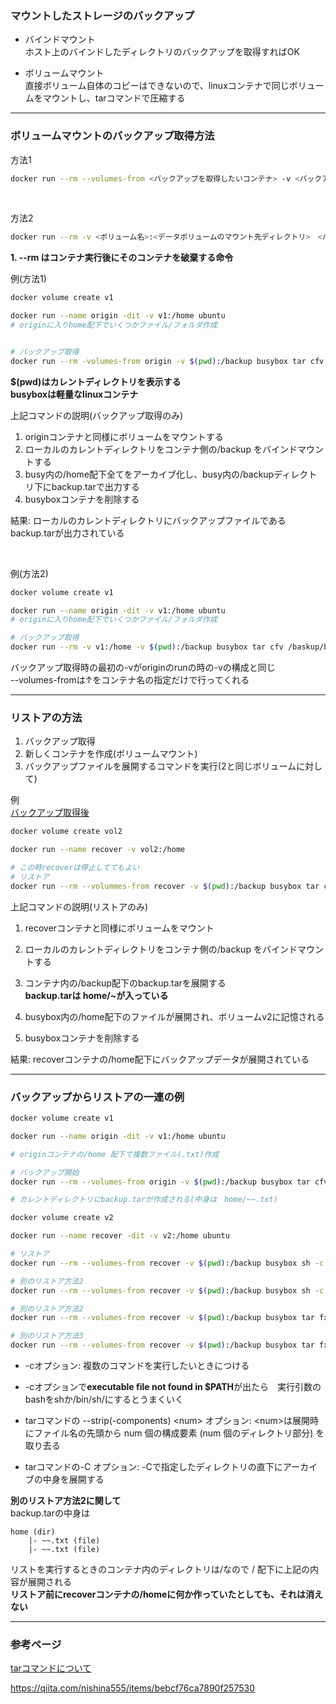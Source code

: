 ### マウントしたストレージのバックアップ
- バインドマウント  
    ホスト上のバインドしたディレクトリのバックアップを取得すればOK

- ボリュームマウント  
   直接ボリューム自体のコピーはできないので、linuxコンテナで同じボリュームをマウントし、tarコマンドで圧縮する 

---

### ボリュームマウントのバックアップ取得方法

方法1
```bash
docker run --rm --volumes-from <バックアップを取得したいコンテナ> -v <バックアップファルが置かれるローカルのディレクトリパス>:<コンテナ側で(tar)で作成されるバックアップファイルのパス> <linuxコンテナ> tarコマンド
```

<br>

方法2
```bash
docker run --rm -v <ボリューム名>:<データボリュームのマウント先ディレクトリ>　<バックアップファルが置かれるローカルのディレクトリパス>:<コンテナ側で(tar)で作成されるバックアップファイルのパス> <linuxコンテナ> tarコマンド
```

**1. --rm はコンテナ実行後にそのコンテナを破棄する命令**  

<span id="example"></span>
例(方法1)
```bash
docker volume create v1

docker run --name origin -dit -v v1:/home ubuntu
# originに入りhome配下でいくつかファイル/フォルダ作成


# バックアップ取得
docker run --rm -volumes-from origin -v $(pwd):/backup busybox tar cfv /baskup/backup.tar /home/  
```
**$(pwd)はカレントディレクトリを表示する**  
**busyboxは軽量なlinuxコンテナ**


上記コマンドの説明(バックアップ取得のみ)  
1. originコンテナと同様にボリュームをマウントする
2. ローカルのカレントディレクトリをコンテナ側の/backup をバインドマウントする
3. busy内の/home配下全てをアーカイブ化し、busy内の/backupディレクトリ下にbackup.tarで出力する 
4. busyboxコンテナを削除する  

結果: ローカルのカレントディレクトリにバックアップファイルであるbackup.tarが出力されている

<br>

例(方法2)
```bash
docker volume create v1

docker run --name origin -dit -v v1:/home ubuntu
# originに入りhome配下でいくつかファイル/フォルダ作成

# バックアップ取得
docker run --rm -v v1:/home -v $(pwd):/backup busybox tar cfv /baskup/backup.tar /home/  
```

バックアップ取得時の最初の-vがoriginのrunの時の-vの構成と同じ  
--volumes-fromは↑をコンテナ名の指定だけで行ってくれる

---

### リストアの方法
1. バックアップ取得
2. 新しくコンテナを作成(ボリュームマウント)
3. バックアップファイルを展開するコマンドを実行(2と同じボリュームに対して)

例  
[バックアップ取得後](#example)
```bash
docker volume create vol2

docker run --name recover -v vol2:/home

# この時recoverは停止しててもよい
# リストア
docker run --rm --volummes-from recover -v $(pwd):/backup busybox tar cxv /backup/backup.tar
```
上記コマンドの説明(リストアのみ)  
1. recoverコンテナと同様にボリュームをマウント

2. ローカルのカレントディレクトリをコンテナ側の/backup をバインドマウントする

3. コンテナ内の/backup配下のbackup.tarを展開する  
    **backup.tarは home/~が入っている**

4. busybox内の/home配下のファイルが展開され、ボリュームv2に記憶される

5. busyboxコンテナを削除する

結果: recoverコンテナの/home配下にバックアップデータが展開されている

---
### バックアップからリストアの一連の例

```bash
docker volume create v1

docker run --name origin -dit -v v1:/home ubuntu

# originコンテナの/home 配下で複数ファイル(.txt)作成

# バックアップ開始
docker run --rm --volumes-from origin -v $(pwd):/backup busybox tar cfv /backup/backup.tar /home/作成したファイルたち...

# カレントディレクトリにbackup.tarが作成される(中身は　home/~~.txt)

docker volume create v2

docker run --name recover -dit -v v2:/home ubuntu

# リストア
docker run --rm --volumes-from recover -v $(pwd):/backup busybox sh -c "cd /backup&&tar fx /backup/backup.tar --strip-components=1&&mv *.txt /home"

# 別のリストア方法2
docker run --rm --volumes-from recover -v $(pwd):/backup busybox sh -c "cd /home&&tar fx /backup/backup.tar --strip-components=1"

# 別のリストア方法2
docker run --rm --volumes-from recover -v $(pwd):/backup busybox tar fx /backup/backup.tar

# 別のリストア方法3
docker run --rm --volumes-from recover -v $(pwd):/backup busybox tar fx /backup/backup.tar --strip 1 -C /home
```

- -cオプション: 複数のコマンドを実行したいときにつける  

- -cオプションで**executable file not found in $PATH**が出たら　実行引数のbashをshか/bin/sh/にするとうまくいく

- tarコマンドの --strip(-components) \<num\> オプション: \<num\>は展開時にファイル名の先頭から num 個の構成要素 (num 個のディレクトリ部分) を取り去る

- tarコマンドの-C オプション: -Cで指定したディレクトリの直下にアーカイブの中身を展開する

**別のリストア方法2に関して**  
backup.tarの中身は
```
home (dir)
    |- ~~.txt (file)
    |- ~~.txt (file)
```
リストを実行するときのコンテナ内のディレクトリは/なので / 配下に上記の内容が展開される  
**リストア前にrecoverコンテナの/homeに何か作っていたとしても、それは消えない**

---

### 参考ページ
[tarコマンドについて](./Other/tar.md)  

https://qiita.com/nishina555/items/bebcf76ca7890f257530
